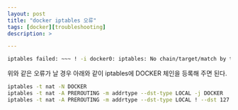 ```yaml
---
layout: post
title: "docker iptables 오류"
tags: [docker][troubleshooting]
description: >

---
```


```bash
iptables failed: ~~~ ! -i docker0: iptables: No chain/target/match by that name
```
위와 같은 오류가 날 경우 아래와 같이 iptables에 DOCKER 체인을 등록해 주면 된다.

```bash
iptables -t nat -N DOCKER
iptables -t nat -A PREROUTING -m addrtype --dst-type LOCAL -j DOCKER
iptables -t nat -A PREROUTING -m addrtype --dst-type LOCAL ! --dst 127.0.0.0/8 -j DOCKER
```
